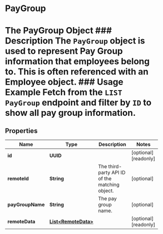 

# PayGroup

# The PayGroup Object ### Description The `PayGroup` object is used to represent Pay Group information that employees belong to. This is often referenced with an Employee object.  ### Usage Example Fetch from the `LIST PayGroup` endpoint and filter by `ID` to show all pay group information.

## Properties

Name | Type | Description | Notes
------------ | ------------- | ------------- | -------------
**id** | **UUID** |  |  [optional] [readonly]
**remoteId** | **String** | The third-party API ID of the matching object. |  [optional]
**payGroupName** | **String** | The pay group name. |  [optional]
**remoteData** | [**List&lt;RemoteData&gt;**](RemoteData.md) |  |  [optional] [readonly]



